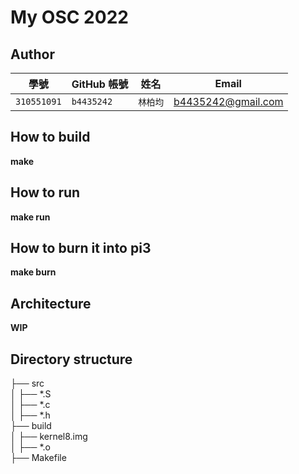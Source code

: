 # My OSC 2022

## Author

| 學號 | GitHub 帳號 | 姓名 | Email |
| --- | ----------- | --- | --- |
|`310551091`| `b4435242` | `林柏均` | b4435242@gmail.com |

## How to build

**make**

## How to run

**make run**

## How to burn it into pi3

**make burn**

## Architecture

**WIP**

## Directory structure


├── src\
│   ├── *.S\
│   ├── *.c\
│   ├── *.h\
├── build\
│   ├── kernel8.img\
│   ├── *.o\
├── Makefile
